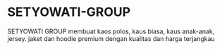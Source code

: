 # SETYOWATI-GROUP
SETYOWATI GROUP membuat kaos polos, kaus biasa, kaus anak-anak, jersey. jaket dan hoodie premium dengan kualitas dan harga terjangkau

